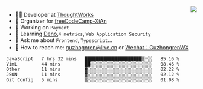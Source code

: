 <img align="right" src="https://github-readme-stats.vercel.app/api?username=guzhongren&show_icons=true&icon_color=805AD5&text_color=000&bg_color=ffffff&hide_title=true" />

- 👨‍💻  Developer at [ThoughtWorks](https://thoughtworks.com)
- 🏢 Organizer for [freeCodeCamp-XiAn](https://github.com/orgs/freeCodeCamp-XiAn)
- 🔭 Working on `Payment`
- 🌱 Learning [Deno](https://deno.land/),`4 metrics`,  `Web Application Security`
- 💬 Ask me about `Frontend`, `Typescript`...
- 🔎 How to reach me: [guzhognren@live.cn](guzhognren@live.cn) or [Wechat：GuzhongrenWX]()

<!--START_SECTION:waka-->
```text
JavaScript   7 hrs 32 mins   █████████████████████▒░░░   85.16 % 
VimL         44 mins         ██░░░░░░░░░░░░░░░░░░░░░░░   08.46 % 
Other        11 mins         ▓░░░░░░░░░░░░░░░░░░░░░░░░   02.22 % 
JSON         11 mins         ▓░░░░░░░░░░░░░░░░░░░░░░░░   02.12 % 
Git Config   5 mins          ▒░░░░░░░░░░░░░░░░░░░░░░░░   01.08 % 
```
<!--END_SECTION:waka-->

